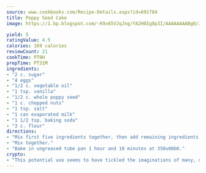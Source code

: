 ```yaml
---
source: www.cookbooks.com/Recipe-Details.aspx?id=691784
title: Poppy Seed Cake
image: https://1.bp.blogspot.com/-K9x65VJqJng/YA2H0Ig8p3I/AAAAAAAABg0/JRKr7ZzesxofwlGw6YudXad_aQn9BD52QCLcBGAsYHQ/s299/2.png

yield: 5
ratingValue: 4.5
calories: 169 calories
reviewCount: 21
cookTime: PT0H
prepTime: PT31M
ingredients:
- "2 c. sugar"
- "4 eggs"
- "1/2 c. vegetable oil"
- "1 tsp. vanilla"
- "1/2 c. whole poppy seed"
- "1 c. chopped nuts"
- "1 tsp. salt"
- "1 can evaporated milk"
- "1 1/2 tsp. baking soda"
- "3 c. flour"
directions:
- "Mix first five ingredients together, then add remaining ingredients."
- "Mix together."
- "Bake in ungreased tube pan 1 hour and 10 minutes at 350u00b0."
crypto:
- "This potential use seems to have tickled the imaginations of many, many bitcoin fanciers."
---
```

